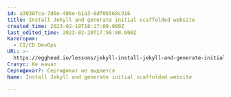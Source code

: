 ```yaml
---
id: a3038fca-7d6e-406e-b1a3-8df06568c316
title: Install Jekyll and generate initial scaffolded website
created_time: 2023-02-19T18:17:00.000Z
last_edited_time: 2023-02-20T17:56:00.000Z
Категория:
  - CI/CD DevOps
URL: >-
  https://egghead.io/lessons/jekyll-install-jekyll-and-generate-initial-scaffolded-website
Статус: Не начат
Сертификат?: Сертификат не выдается
Name: Install Jekyll and generate initial scaffolded website

---
```

